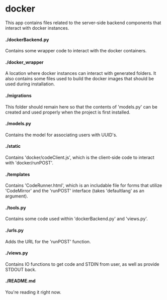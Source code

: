 # docker
This app contains files related to the server-side backend components that interact with docker instances.

#### ./dockerBackend.py
Contains some wrapper code to interact with the docker containers.

#### ./docker_wrapper
A location where docker instances can interact with generated folders. It also contains some files used to build the docker images that should be used during installation.

#### ./migrations
This folder should remain here so that the contents of 'models.py' can be created and used properly when the project is first installed.

#### ./models.py
Contains the model for associating users with UUID's.

#### ./static
Contains 'docker/codeClient.js', which is the client-side code to interact with 'docker/runPOST'.

#### ./templates
Contains 'CodeRunner.html', which is an includable file for forms that utilize 'CodeMirror' and the 'runPOST' interface (takes 'defaultlang' as an argument).

#### ./tools.py
Contains some code used within 'dockerBackend.py' and 'views.py'.

#### ./urls.py
Adds the URL for the 'runPOST' function.

#### ./views.py
Contains IO functions to get code and STDIN from user, as well as provide STDOUT back.

#### ./README.md
You're reading it right now.